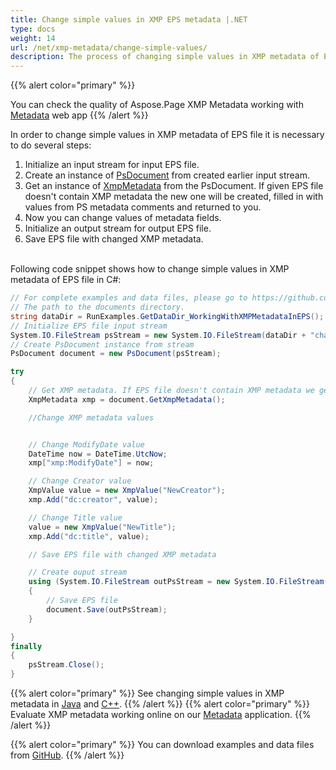 ```yaml
---
title: Change simple values in XMP EPS metadata |.NET
type: docs
weight: 14
url: /net/xmp-metadata/change-simple-values/
description: The process of changing simple values in XMP metadata of EPS file with Aspose.Page API solution for .NET is explained and illustrated with the code here.
---
```



{{% alert color="primary" %}} 

You can check the quality of Aspose.Page XMP Metadata working with <a nofollow href="https://products.aspose.app/page/metadata/eps">Metadata</a> web app {{% /alert %}}

In order to change simple values in XMP metadata of EPS file it is necessary to do several steps:
1. Initialize an input stream for input EPS file.
2. Create an instance of [PsDocument](https://reference.aspose.com/page/net/aspose.page.eps/psdocument/) from created earlier input stream.
3. Get an instance of [XmpMetadata](https://reference.aspose.com/page/net/aspose.page.eps.xmp/xmpmetadata/) from the PsDocument. If given EPS file doesn't contain XMP metadata the new one
will be created, filled in with values from PS metadata comments and returned to you.
4. Now you can change values of metadata fields.
5. Initialize an output stream for output EPS file.
6. Save EPS file with changed XMP metadata.

<br>Following code snippet shows how to change simple values in XMP metadata of EPS file in C#:
<br>
```C#
// For complete examples and data files, please go to https://github.com/aspose-page/Aspose.Page-for-.NET
// The path to the documents directory.
string dataDir = RunExamples.GetDataDir_WorkingWithXMPMetadataInEPS();
// Initialize EPS file input stream
System.IO.FileStream psStream = new System.IO.FileStream(dataDir + "change_simple_values_input.eps", System.IO.FileMode.Open, System.IO.FileAccess.Read);
// Create PsDocument instance from stream
PsDocument document = new PsDocument(psStream);            

try
{
    // Get XMP metadata. If EPS file doesn't contain XMP metadata we get new one filled with values from PS metadata comments (%%Creator, %%CreateDate, %%Title etc)
    XmpMetadata xmp = document.GetXmpMetadata();

    //Change XMP metadata values


    // Change ModifyDate value
    DateTime now = DateTime.UtcNow;
    xmp["xmp:ModifyDate"] = now;

    // Change Creator value
    XmpValue value = new XmpValue("NewCreator");
    xmp.Add("dc:creator", value);

    // Change Title value
    value = new XmpValue("NewTitle");
    xmp.Add("dc:title", value);

    // Save EPS file with changed XMP metadata

    // Create ouput stream
    using (System.IO.FileStream outPsStream = new System.IO.FileStream(dataDir + "change_simple_values_output.eps", System.IO.FileMode.Create, System.IO.FileAccess.Write))
    {
        // Save EPS file
        document.Save(outPsStream);
    }

}
finally
{
    psStream.Close();
}
```
{{% alert color="primary" %}}
See changing simple values in XMP metadata in [Java](/page/java/xmp-metadata/change-simple-values/) and [C++](/page/cpp/xmp-metadata/change-simple-values/).
{{% /alert %}}
{{% alert color="primary" %}}
Evaluate XMP metadata working online on our <a nofollow href="https://products.aspose.app/page/metadata/eps">Metadata</a> application.
 {{% /alert %}}

{{% alert color="primary" %}}
You can download examples and data files from [GitHub](https://github.com/aspose-page/Aspose.Page-for-.NET). {{% /alert %}}